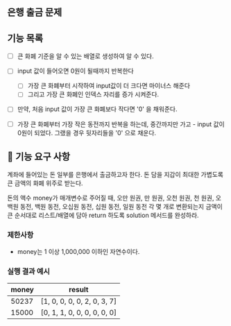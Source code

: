 ## 은행 출금 문제

## 기능 목록

- [ ] 큰 화폐 기준을 알 수 있는 배열로 생성하여 알 수 있다.
- [ ] input 값이 들어오면 0원이 될때까지 반복한다
   - [ ] 가장 큰 화폐부터 시작하여 input값이 더 크다면 마이너스 해준다   
   - [ ] 그리고 가장 큰 화폐인 인덱스 자리를 증가 시켜준다.
- [ ] 만약, 처음 input 값이 가장 큰 화폐보다 작다면 '0' 을 채워준다.
- [ ] 가장 큰 화폐부터 가장 작은 동전까지 반복을 하는데, 중간까지만 가고 
      - input 값이 0원이 되었다. 그랬을 경우 뒷자리들을 '0' 으로 채운다.  


## 🚀 기능 요구 사항

계좌에 들어있는 돈 일부를 은행에서 출금하고자 한다. 
돈 담을 지갑이 최대한 가볍도록 큰 금액의 화폐 위주로 받는다.

돈의 액수 money가 매개변수로 주어질 때, 
오만 원권, 만 원권, 오천 원권, 천 원권, 오백원 동전, 백원 동전, 
오십원 동전, 십원 동전, 일원 동전 각 몇 개로 변환되는지 
금액이 큰 순서대로 리스트/배열에 담아 return 하도록 solution 메서드를 완성하라.

### 제한사항

- money는 1 이상 1,000,000 이하인 자연수이다.

### 실행 결과 예시

| money | result |
| --- | --- |
| 50237	| [1, 0, 0, 0, 0, 2, 0, 3, 7] |
| 15000	| [0, 1, 1, 0, 0, 0, 0, 0, 0] |
